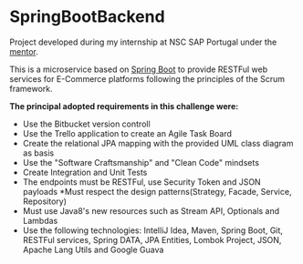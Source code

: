 # SpringBootBackend

Project developed during my internship at NSC SAP Portugal under the [mentor](https://www.linkedin.com/in/christianborges/).

This is a microservice based on [Spring Boot](https://spring.io/projects/spring-boot) to provide RESTFul web services for E-Commerce platforms following the principles of the Scrum framework.

**The principal adopted requirements in this challenge were:**

* Use the Bitbucket version controll
* Use the Trello application to create an Agile Task Board
* Create the relational JPA mapping with the provided UML class diagram as basis
* Use the "Software Craftsmanship" and "Clean Code" mindsets
* Create Integration and Unit Tests
* The endpoints must be RESTFul, use Security Token and JSON payloads
*Must respect the design patterns(Strategy, Facade, Service, Repository)
* Must use Java8's new resources such as Stream API, Optionals and Lambdas
* Use the following technologies: IntelliJ Idea, Maven, Spring Boot, Git, RESTFul services, Spring DATA, JPA Entities, Lombok Project, JSON, Apache Lang Utils and Google Guava
